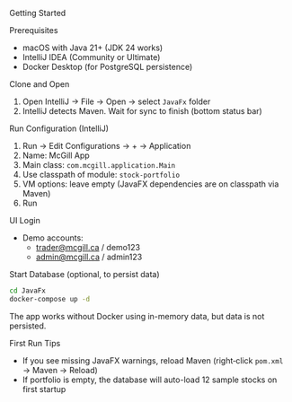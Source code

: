 Getting Started

Prerequisites
- macOS with Java 21+ (JDK 24 works)
- IntelliJ IDEA (Community or Ultimate)
- Docker Desktop (for PostgreSQL persistence)

Clone and Open
1) Open IntelliJ → File → Open → select `JavaFx` folder
2) IntelliJ detects Maven. Wait for sync to finish (bottom status bar)

Run Configuration (IntelliJ)
1) Run → Edit Configurations → + → Application
2) Name: McGill App
3) Main class: `com.mcgill.application.Main`
4) Use classpath of module: `stock-portfolio`
5) VM options: leave empty (JavaFX dependencies are on classpath via Maven)
6) Run

UI Login
- Demo accounts:
  - trader@mcgill.ca / demo123
  - admin@mcgill.ca / admin123

Start Database (optional, to persist data)
```bash
cd JavaFx
docker-compose up -d
```
The app works without Docker using in-memory data, but data is not persisted.

First Run Tips
- If you see missing JavaFX warnings, reload Maven (right‑click `pom.xml` → Maven → Reload)
- If portfolio is empty, the database will auto-load 12 sample stocks on first startup


